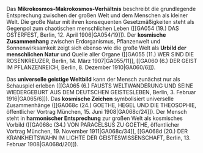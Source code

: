 
Das **Mikrokosmos-Makrokosmos-Verhältnis** beschreibt die grundlegende Entsprechung zwischen der großen Welt und dem Menschen als kleiner Welt. Die große Natur mit ihren konsequenten Gesetzmäßigkeiten steht als Gegenpol zum chaotischen menschlichen Leben ([[GA054 (19.) DAS OSTERFEST, Berlin, 12. April 1906|GA054/19]]). Der **kosmische Zusammenhang** zwischen Erdorganismus, Pflanzenwelt und Sonnenwirksamkeit zeigt sich ebenso wie die große Welt als **Urbild der menschlichen Natur** und Quelle aller Organe ([[GA055 (11.) WER SIND DIE ROSENKREUZER, Berlin, 14. März 1907|GA055/11]], [[GA060 (6.) DER GEIST IM PFLANZENREICH, Berlin, 8. Dezember 1910|GA060/6]]).

Das **universelle geistige Weltbild** kann der Mensch zunächst nur als Schauspiel erleben ([[GA065 (6.) FAUSTS WELTWANDERUNG UND SEINE WIEDERGEBURT AUS DEM DEUTSCHEN GEISTESLEBEN, Berlin, 3. Februar 1916|GA065/6]]). Das **kosmische Zeichen** symbolisiert universelle Zusammenhänge ([[GA068c (24.) GOETHE, HEGEL UND DIE THEOSOPHIE, öffentlicher Vortrag München, 15. Juni 1908|GA068c/24]]). Der Mensch steht in **harmonischer Entsprechung** zur großen Welt als kosmisches Vorbild ([[GA068c (34.) VON PARACELSUS ZU GOETHE, öffentlicher Vortrag München, 19. November 1911|GA068c/34]], [[GA068d (20.) DER KRANKHEITSWAHN IM LICHTE DER GEISTESWISSENSCHAFT, Berlin, 13. Februar 1908|GA068d/20]]).
